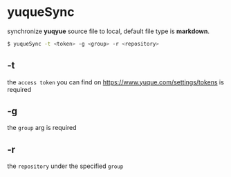 # yuqueSync

synchronize **yuqyue** source file to local, default file type is **markdown**.

```bash
$ yuqueSync -t <token> -g <group> -r <repository>
```

## -t

the `access token` you can find on https://www.yuque.com/settings/tokens is required

## -g

the `group` arg is required

## -r

the `repository` under the specified `group`
